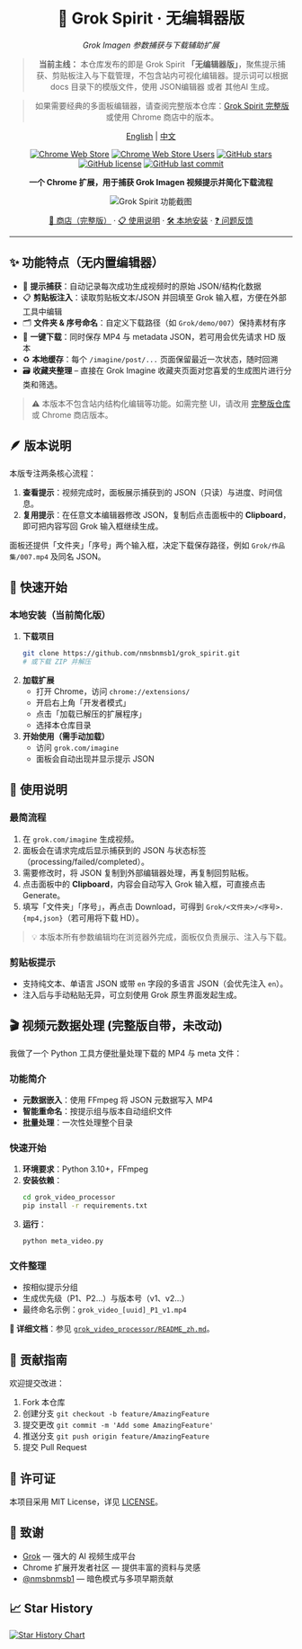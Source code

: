 <div align="center">

# 🎨 Grok Spirit · 无编辑器版

*Grok Imagen 参数捕获与下载辅助扩展*

> **当前主线：** 本仓库发布的即是 Grok Spirit **「无编辑器版」**，聚焦提示捕获、剪贴板注入与下载管理，不包含站内可视化编辑器。提示词可以根据 docs 目录下的模版文件，使用 JSON编辑器 或者 其他AI 生成。

> 如果需要经典的多面板编辑器，请查阅完整版本仓库：[Grok Spirit 完整版](https://github.com/OtokoNoIzumi/grok_spirit) 或使用 Chrome 商店中的版本。

[English](https://github.com/OtokoNoIzumi/grok_spirit/README.md) | [中文](https://github.com/OtokoNoIzumi/grok_spirit/README_zh.md)

[![Chrome Web Store](https://img.shields.io/chrome-web-store/v/logaoplejbodjhnogdndgllocmpmlako?label=Chrome%20商店版本&color=blue)](https://chromewebstore.google.com/detail/logaoplejbodjhnogdndgllocmpmlako)
[![Chrome Web Store Users](https://img.shields.io/chrome-web-store/users/logaoplejbodjhnogdndgllocmpmlako?label=活跃用户&color=green)](https://chromewebstore.google.com/detail/logaoplejbodjhnogdndgllocmpmlako)
[![GitHub stars](https://img.shields.io/github/stars/OtokoNoIzumi/grok_spirit?color=yellow&label=GitHub%20Stars)](https://github.com/OtokoNoIzumi/grok_spirit/stargazers)
[![GitHub license](https://img.shields.io/github/license/OtokoNoIzumi/grok_spirit?color=blue)](https://github.com/OtokoNoIzumi/grok_spirit/blob/main/LICENSE)
[![GitHub last commit](https://img.shields.io/github/last-commit/OtokoNoIzumi/grok_spirit)](https://github.com/OtokoNoIzumi/grok_spirit/commits)

**一个 Chrome 扩展，用于捕获 Grok Imagen 视频提示并简化下载流程**

![Grok Spirit 功能截图](https://otokonoizumi.github.io/media/grok%20spirit.png)

[🏪 商店（完整版）](https://chromewebstore.google.com/detail/logaoplejbodjhnogdndgllocmpmlako) · [📋 使用说明](#使用说明) · [🛠️ 本地安装](#本地安装简化版) · [❓ 问题反馈](https://github.com/OtokoNoIzumi/grok_spirit/issues)

</div>

---

## ✨ 功能特点（无内置编辑器）

- 🔎 **提示捕获**：自动记录每次成功生成视频时的原始 JSON/结构化数据
- 📋 **剪贴板注入**：读取剪贴板文本/JSON 并回填至 Grok 输入框，方便在外部工具中编辑
- 🗂️ **文件夹 & 序号命名**：自定义下载路径（如 `Grok/demo/007`）保持素材有序
- 💾 **一键下载**：同时保存 MP4 与 metadata JSON，若可用会优先请求 HD 版本
- ♻️ **本地缓存**：每个 `/imagine/post/...` 页面保留最近一次状态，随时回溯
- 🗃️ **收藏夹整理** – 直接在 Grok Imagine 收藏夹页面对您喜爱的生成图片进行分类和筛选。

> ⚠️ 本版本不包含站内结构化编辑等功能。如需完整 UI，请改用 [完整版仓库](https://github.com/OtokoNoIzumi/grok_spirit) 或 Chrome 商店版本。

## 🪶 版本说明

本版专注两条核心流程：

1. **查看提示**：视频完成时，面板展示捕获到的 JSON（只读）与进度、时间信息。
2. **复用提示**：在任意文本编辑器修改 JSON，复制后点击面板中的 **Clipboard**，即可把内容写回 Grok 输入框继续生成。

面板还提供「文件夹」「序号」两个输入框，决定下载保存路径，例如 `Grok/作品集/007.mp4` 及同名 JSON。

## 🚀 快速开始

### 本地安装（当前简化版）

1. **下载项目**
   ```bash
   git clone https://github.com/nmsbnmsb1/grok_spirit.git
   # 或下载 ZIP 并解压
   ```
2. **加载扩展**
   - 打开 Chrome，访问 `chrome://extensions/`
   - 开启右上角「开发者模式」
   - 点击「加载已解压的扩展程序」
   - 选择本仓库目录
3. **开始使用（需手动加载）**
   - 访问 `grok.com/imagine`
   - 面板会自动出现并显示提示 JSON

## 📖 使用说明

### 最简流程

1. 在 `grok.com/imagine` 生成视频。
2. 面板会在请求完成后显示捕获到的 JSON 与状态标签（processing/failed/completed）。
3. 需要修改时，将 JSON 复制到外部编辑器处理，再复制回剪贴板。
4. 点击面板中的 **Clipboard**，内容会自动写入 Grok 输入框，可直接点击 Generate。
5. 填写「文件夹」「序号」，再点击 Download，可得到 `Grok/<文件夹>/<序号>.{mp4,json}`（若可用将下载 HD）。

> 💡 本版本所有参数编辑均在浏览器外完成，面板仅负责展示、注入与下载。

### 剪贴板提示

- 支持纯文本、单语言 JSON 或带 `en` 字段的多语言 JSON（会优先注入 `en`）。
- 注入后与手动粘贴无异，可立刻使用 Grok 原生界面发起生成。

## 🎬 视频元数据处理 (完整版自带，未改动)

我做了一个 Python 工具方便批量处理下载的 MP4 与 meta 文件：

### 功能简介
- **元数据嵌入**：使用 FFmpeg 将 JSON 元数据写入 MP4
- **智能重命名**：按提示组与版本自动组织文件
- **批量处理**：一次性处理整个目录

### 快速开始
1. **环境要求**：Python 3.10+，FFmpeg
2. **安装依赖**：
   ```bash
   cd grok_video_processor
   pip install -r requirements.txt
   ```
3. **运行**：
   ```bash
   python meta_video.py
   ```

### 文件整理
- 按相似提示分组
- 生成优先级（P1、P2…）与版本号（v1、v2…）
- 最终命名示例：`grok_video_[uuid]_P1_v1.mp4`

**📖 详细文档**：参见 [`grok_video_processor/README_zh.md`](grok_video_processor/README_zh.md)。

## 🤝 贡献指南

欢迎提交改进：

1. Fork 本仓库
2. 创建分支 `git checkout -b feature/AmazingFeature`
3. 提交更改 `git commit -m 'Add some AmazingFeature'`
4. 推送分支 `git push origin feature/AmazingFeature`
5. 提交 Pull Request

## 📄 许可证

本项目采用 MIT License，详见 [LICENSE](LICENSE)。

## 🙏 致谢

- [Grok](https://grok.com/) — 强大的 AI 视频生成平台
- Chrome 扩展开发者社区 — 提供丰富的资料与灵感
- [@nmsbnmsb1](https://github.com/nmsbnmsb1) — 暗色模式与多项早期贡献

## 📈 Star History

[![Star History Chart](https://api.star-history.com/svg?repos=OtokoNoIzumi/grok_spirit&type=Date)](https://star-history.com/#OtokoNoIzumi/grok_spirit&Date)
